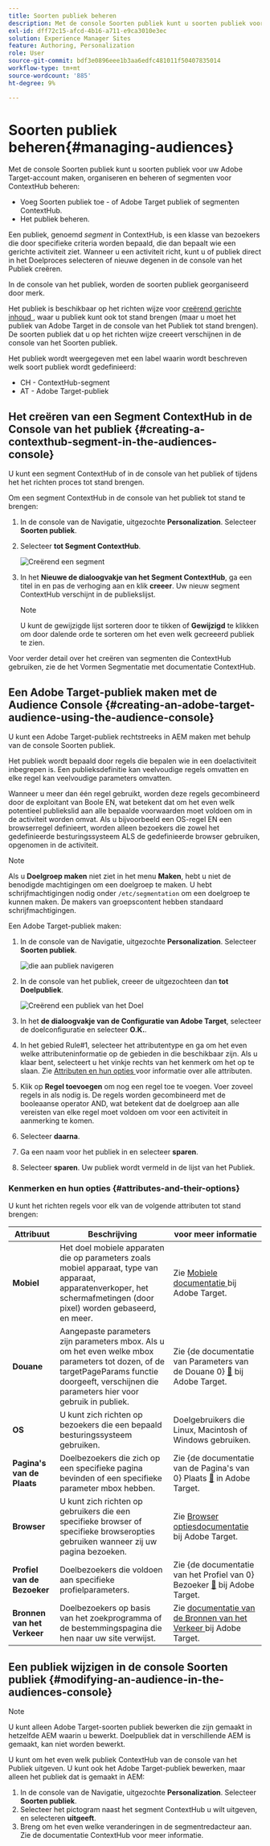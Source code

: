 ```yaml
---
title: Soorten publiek beheren
description: Met de console Soorten publiek kunt u soorten publiek voor uw Adobe Target-account maken, organiseren en beheren of segmenten voor ContextHub beheren
exl-id: dff72c15-afcd-4b16-a711-e9ca3010e3ec
solution: Experience Manager Sites
feature: Authoring, Personalization
role: User
source-git-commit: bdf3e0896eee1b3aa6edfc481011f50407835014
workflow-type: tm+mt
source-wordcount: '885'
ht-degree: 9%

---
```


# Soorten publiek beheren{#managing-audiences}

Met de console Soorten publiek kunt u soorten publiek voor uw Adobe Target-account maken, organiseren en beheren of segmenten voor ContextHub beheren:

* Voeg Soorten publiek toe - of Adobe Target publiek of segmenten ContextHub.
* Het publiek beheren.

Een publiek, genoemd *segment* in ContextHub, is een klasse van bezoekers die door specifieke criteria worden bepaald, die dan bepaalt wie een gerichte activiteit ziet. Wanneer u een activiteit richt, kunt u of publiek direct in het Doelproces selecteren of nieuwe degenen in de console van het Publiek creëren.

In de console van het publiek, worden de soorten publiek georganiseerd door merk.

Het publiek is beschikbaar op het richten wijze voor [ creërend gerichte inhoud ](/help/sites-cloud/authoring/personalization/targeted-content.md), waar u publiek kunt ook tot stand brengen (maar u moet het publiek van Adobe Target in de console van het Publiek tot stand brengen). De soorten publiek dat u op het richten wijze creeert verschijnen in de console van het Soorten publiek.

Het publiek wordt weergegeven met een label waarin wordt beschreven welk soort publiek wordt gedefinieerd:

* CH - ContextHub-segment
* AT - Adobe Target-publiek

## Het creëren van een Segment ContextHub in de Console van het publiek {#creating-a-contexthub-segment-in-the-audiences-console}

U kunt een segment ContextHub of in de console van het publiek of tijdens het het richten proces tot stand brengen.

Om een segment ContextHub in de console van het publiek tot stand te brengen:

1. In de console van de Navigatie, uitgezochte **Personalization**. Selecteer **Soorten publiek**.
1. Selecteer **tot Segment ContextHub**.

   ![ Creërend een segment ](/help/sites-cloud/authoring/assets/audiences-create-segment.png)

1. In het **Nieuwe de dialoogvakje van het Segment ContextHub**, ga een titel in en pas de verhoging aan en klik **creeer**. Uw nieuw segment ContextHub verschijnt in de publiekslijst.

   >[!NOTE]
   >
   >U kunt de gewijzigde lijst sorteren door te tikken of **Gewijzigd** te klikken om door dalende orde te sorteren om het even welk gecreeerd publiek te zien.

Voor verder detail over het creëren van segmenten die ContextHub gebruiken, zie de het Vormen Segmentatie met documentatie ContextHub. <!--For further detail about creating segments using ContextHub, see [Configuring Segmentation with ContextHub](/help/sites-administering/segmentation.md).-->

## Een Adobe Target-publiek maken met de Audience Console {#creating-an-adobe-target-audience-using-the-audience-console}

U kunt een Adobe Target-publiek rechtstreeks in AEM maken met behulp van de console Soorten publiek.

Het publiek wordt bepaald door regels die bepalen wie in een doelactiviteit inbegrepen is. Een publieksdefinitie kan veelvoudige regels omvatten en elke regel kan veelvoudige parameters omvatten.

Wanneer u meer dan één regel gebruikt, worden deze regels gecombineerd door de exploitant van Boole EN, wat betekent dat om het even welk potentieel publiekslid aan alle bepaalde voorwaarden moet voldoen om in de activiteit worden omvat. Als u bijvoorbeeld een OS-regel EN een browserregel definieert, worden alleen bezoekers die zowel het gedefinieerde besturingssysteem ALS de gedefinieerde browser gebruiken, opgenomen in de activiteit.

>[!NOTE]
>
>Als u **Doelgroep maken** niet ziet in het menu **Maken**, hebt u niet de benodigde machtigingen om een doelgroep te maken. U hebt schrijfmachtigingen nodig onder `/etc/segmentation` om een doelgroep te kunnen maken. De makers van groepscontent hebben standaard schrijfmachtigingen.

Een Adobe Target-publiek maken:

1. In de console van de Navigatie, uitgezochte **Personalization**. Selecteer **Soorten publiek**.

   ![ die aan publiek navigeren ](/help/sites-cloud/authoring/assets/audiences-navigation.png)

1. In de console van het publiek, creeer de uitgezochte **&#x200B;**&#x200B;en dan **tot Doelpubliek**.

   ![ Creërend een publiek van het Doel ](/help/sites-cloud/authoring/assets/audiences-create-target.png)

1. In het **de dialoogvakje van de Configuratie van Adobe Target**, selecteer de doelconfiguratie en selecteer **O.K.**.
1. In het gebied Rule#1, selecteer het attributentype en ga om het even welke attributeninformatie op de gebieden in die beschikbaar zijn. Als u klaar bent, selecteert u het vinkje rechts van het kenmerk om het op te slaan. Zie [ Attributen en hun opties ](#attributes-and-their-options) voor informatie over alle attributen.
1. Klik op **Regel toevoegen** om nog een regel toe te voegen. Voer zoveel regels in als nodig is. De regels worden gecombineerd met de booleaanse operator AND, wat betekent dat de doelgroep aan alle vereisten van elke regel moet voldoen om voor een activiteit in aanmerking te komen.
1. Selecteer **daarna**.
1. Ga een naam voor het publiek in en selecteer **sparen**.
1. Selecteer **sparen**. Uw publiek wordt vermeld in de lijst van het Publiek.

### Kenmerken en hun opties {#attributes-and-their-options}

U kunt het richten regels voor elk van de volgende attributen tot stand brengen:

| **Attribuut** | **Beschrijving** | **voor meer informatie** |
|---|---|---|
| **Mobiel** | Het doel mobiele apparaten die op parameters zoals mobiel apparaat, type van apparaat, apparatenverkoper, het schermafmetingen (door pixel) worden gebaseerd, en meer. | Zie [ Mobiele documentatie ](https://experienceleague.adobe.com/docs/target/using/audiences/create-audiences/categories-audiences/mobile.html) bij Adobe Target. |
| **Douane** | Aangepaste parameters zijn parameters mbox. Als u om het even welke mbox parameters tot dozen, of de targetPageParams functie doorgeeft, verschijnen die parameters hier voor gebruik in publiek. | Zie {de documentatie van Parameters van de Douane 0} [&#128279;](https://experienceleague.adobe.com/docs/target/using/audiences/create-audiences/categories-audiences/custom-parameters.html) bij Adobe Target. |
| **OS** | U kunt zich richten op bezoekers die een bepaald besturingssysteem gebruiken. | Doelgebruikers die Linux, Macintosh of Windows gebruiken. |
| **Pagina&#39;s van de Plaats** | Doelbezoekers die zich op een specifieke pagina bevinden of een specifieke parameter mbox hebben. | Zie {de documentatie van de Pagina&#39;s van 0} Plaats [&#128279;](https://experienceleague.adobe.com/docs/target/using/audiences/create-audiences/categories-audiences/site-pages.html) in Adobe Target. |
| **Browser** | U kunt zich richten op gebruikers die een specifieke browser of specifieke browseropties gebruiken wanneer zij uw pagina bezoeken. | Zie [ Browser optiesdocumentatie ](https://experienceleague.adobe.com/docs/target/using/audiences/create-audiences/categories-audiences/browser.html) bij Adobe Target. |
| **Profiel van de Bezoeker** | Doelbezoekers die voldoen aan specifieke profielparameters. | Zie {de documentatie van het Profiel van 0} Bezoeker [&#128279;](https://experienceleague.adobe.com/docs/target/using/audiences/visitor-profiles/visitor-profile.html) bij Adobe Target. |
| **Bronnen van het Verkeer** | Doelbezoekers op basis van het zoekprogramma of de bestemmingspagina die hen naar uw site verwijst. | Zie [ documentatie van de Bronnen van het Verkeer ](https://experienceleague.adobe.com/docs/target/using/audiences/create-audiences/categories-audiences/traffic-sources.html) bij Adobe Target. |

## Een publiek wijzigen in de console Soorten publiek {#modifying-an-audience-in-the-audiences-console}

>[!NOTE]
>
>U kunt alleen Adobe Target-soorten publiek bewerken die zijn gemaakt in hetzelfde AEM waarin u bewerkt. Doelpubliek dat in verschillende AEM is gemaakt, kan niet worden bewerkt.

U kunt om het even welk publiek ContextHub van de console van het Publiek uitgeven. U kunt ook het Adobe Target-publiek bewerken, maar alleen het publiek dat is gemaakt in AEM:

1. In de console van de Navigatie, uitgezochte **Personalization**. Selecteer **Soorten publiek**.
1. Selecteer het pictogram naast het segment ContextHub u wilt uitgeven, en selecteren **uitgeeft**.
1. Breng om het even welke veranderingen in de segmentredacteur aan. Zie de documentatie ContextHub voor meer informatie. <!--See the [ContextHub](/help/sites-administering/contexthub-config.md) documentation for more information.-->
